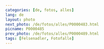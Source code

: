 ```yaml
---
categories: [de, fotos, alles]
lang: de
layout: photo
next_photo: /de/fotos/alles/P0000483.html
picname: P0000485
prev_photo: /de/fotos/alles/P0000489.html
tags: [Felsenadler, Fotofalle]
---
```

